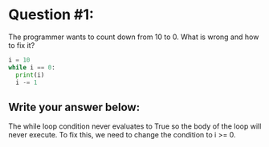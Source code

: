 # Question #1:
The programmer wants to count down from 10 to 0.  What is wrong and how to fix it? 

```python 
i = 10
while i == 0:
  print(i) 
  i -= 1
```

Write your answer below:
------------------------
The while loop condition never evaluates to True so the body of the loop will never execute.
To fix this, we need to change the condition to i >= 0.